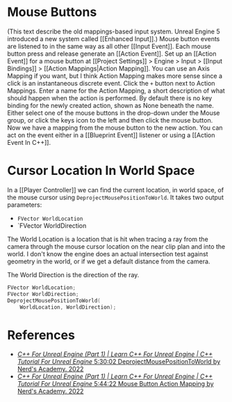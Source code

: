 # Mouse Buttons

(This text describe the old mappings-based input system. Unreal Engine 5 introduced a new system called [[Enhanced Input]].)
Mouse button events are listened to in the same way as all other [[Input Event]].
Each mouse button press and release generate an [[Action Event]].
Set up an [[Action Event]] for a mouse button at [[Project Settings]] > Engine > Input > [[Input Bindings]] > [[Action Mappings|Action Mapping]].
You can use an Axis Mapping if you want, but I think Action Mapping makes more sense since a click is an instantaneous discrete event.
Click the `+` button next to Action Mappings.
Enter a name for the Action Mapping, a short description of what should happen when the action is performed.
By default there is no key binding for the newly created action, shown as None beneath the name.
Either select one of the mouse buttons in the drop-down under the Mouse group, or click the keys icon to the left and then click the mouse button.
Now we have a mapping from the mouse button to the new action.
You can act on the event either in a [[Blueprint Event]] listener or using a [[Action Event In C++]].


# Cursor Location In World Space
In a [[Player Controller]] we can find the current location, in world space, of the mouse cursor using `DeprojectMousePositionToWorld`.
It takes two output parameters:
- `FVector WorldLocation`
- `FVector WorldDirection

The World Location is a location that is hit when tracing a ray from the camera through the mouse cursor location on the near clip plan and into the world.
I don't know the engine does an actual intersection test against geometry in the world, or if we get a default distance from the camera.

The World Direction is the direction of the ray.

```cpp
FVector WorldLocation;
FVector WorldDirection;
DeprojectMousePositionToWorld(
	WorldLocation, WorldDirection);
```


# References
- [_C++ For Unreal Engine (Part 1) | Learn C++ For Unreal Engine | C++ Tutorial For Unreal Engine_ 5:30:02 DeprojectMousePositionToWorld by Nerd's Academy. 2022](https://youtu.be/47z5sVbxmUo?list=PLkDceauvDXDy23KPR7tU2lkA9C69MzI0k&t=19802)
- [_C++ For Unreal Engine (Part 1) | Learn C++ For Unreal Engine | C++ Tutorial For Unreal Engine_ 5:44:22 Mouse Button Action Mapping by Nerd's Academy. 2022](https://youtu.be/47z5sVbxmUo?list=PLkDceauvDXDy23KPR7tU2lkA9C69MzI0k&t=20672)

